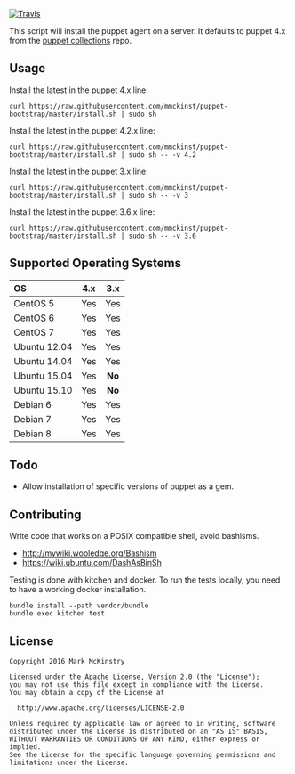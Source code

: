 [![Travis](https://img.shields.io/travis/mmckinst/puppet-bootstrap.svg)](https://travis-ci.org/mmckinst/puppet-bootstrap)

This script will install the puppet agent on a server. It defaults to puppet 4.x
from the
[puppet collections](https://puppetlabs.com/blog/welcome-puppet-collections)
repo.


Usage
---
Install the latest in the puppet 4.x line:
```
curl https://raw.githubusercontent.com/mmckinst/puppet-bootstrap/master/install.sh | sudo sh
```

Install the latest in the puppet 4.2.x line:
```
curl https://raw.githubusercontent.com/mmckinst/puppet-bootstrap/master/install.sh | sudo sh -- -v 4.2
```

Install the latest in the puppet 3.x line:
```
curl https://raw.githubusercontent.com/mmckinst/puppet-bootstrap/master/install.sh | sudo sh -- -v 3
```

Install the latest in the puppet 3.6.x line:
```
curl https://raw.githubusercontent.com/mmckinst/puppet-bootstrap/master/install.sh | sudo sh -- -v 3.6
```


Supported Operating Systems
---
| OS           | 4.x | 3.x     |
|:-------------|:---:|:-------:|
| CentOS 5     | Yes | Yes     |
| CentOS 6     | Yes | Yes     |
| CentOS 7     | Yes | Yes     |
| Ubuntu 12.04 | Yes | Yes     |
| Ubuntu 14.04 | Yes | Yes     |
| Ubuntu 15.04 | Yes | **No**  |
| Ubuntu 15.10 | Yes | **No**  |
| Debian 6     | Yes | Yes     |
| Debian 7     | Yes | Yes     |
| Debian 8     | Yes | Yes     |


Todo
---
* Allow installation of specific versions of puppet as a gem.


Contributing
---
Write code that works on a POSIX compatible shell, avoid bashisms.

* http://mywiki.wooledge.org/Bashism
* https://wiki.ubuntu.com/DashAsBinSh

Testing is done with kitchen and docker. To run the tests locally, you need to
have a working docker installation.

```
bundle install --path vendor/bundle
bundle exec kitchen test
```


License
---
```
Copyright 2016 Mark McKinstry

Licensed under the Apache License, Version 2.0 (the "License");
you may not use this file except in compliance with the License.
You may obtain a copy of the License at

  http://www.apache.org/licenses/LICENSE-2.0

Unless required by applicable law or agreed to in writing, software
distributed under the License is distributed on an "AS IS" BASIS,
WITHOUT WARRANTIES OR CONDITIONS OF ANY KIND, either express or implied.
See the License for the specific language governing permissions and
limitations under the License.
```
